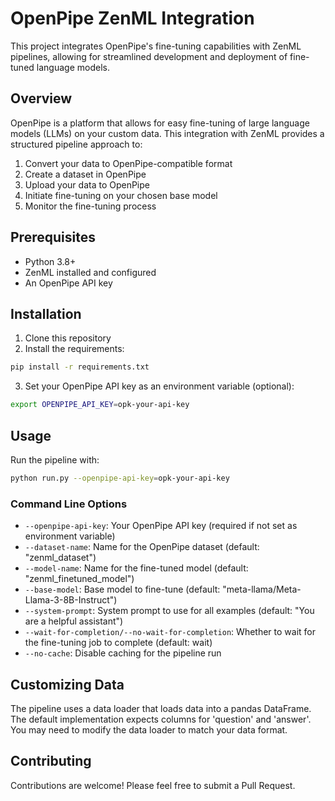 # OpenPipe ZenML Integration

This project integrates OpenPipe's fine-tuning capabilities with ZenML pipelines, allowing for streamlined development and deployment of fine-tuned language models.

## Overview

OpenPipe is a platform that allows for easy fine-tuning of large language models (LLMs) on your custom data. This integration with ZenML provides a structured pipeline approach to:

1. Convert your data to OpenPipe-compatible format
2. Create a dataset in OpenPipe
3. Upload your data to OpenPipe
4. Initiate fine-tuning on your chosen base model
5. Monitor the fine-tuning process

## Prerequisites

- Python 3.8+
- ZenML installed and configured
- An OpenPipe API key

## Installation

1. Clone this repository
2. Install the requirements:

```bash
pip install -r requirements.txt
```

3. Set your OpenPipe API key as an environment variable (optional):

```bash
export OPENPIPE_API_KEY=opk-your-api-key
```

## Usage

Run the pipeline with:

```bash
python run.py --openpipe-api-key=opk-your-api-key
```

### Command Line Options

- `--openpipe-api-key`: Your OpenPipe API key (required if not set as environment variable)
- `--dataset-name`: Name for the OpenPipe dataset (default: "zenml_dataset")
- `--model-name`: Name for the fine-tuned model (default: "zenml_finetuned_model")
- `--base-model`: Base model to fine-tune (default: "meta-llama/Meta-Llama-3-8B-Instruct")
- `--system-prompt`: System prompt to use for all examples (default: "You are a helpful assistant")
- `--wait-for-completion/--no-wait-for-completion`: Whether to wait for the fine-tuning job to complete (default: wait)
- `--no-cache`: Disable caching for the pipeline run

## Customizing Data

The pipeline uses a data loader that loads data into a pandas DataFrame. The default implementation expects columns for 'question' and 'answer'. You may need to modify the data loader to match your data format.

## Contributing

Contributions are welcome! Please feel free to submit a Pull Request.
